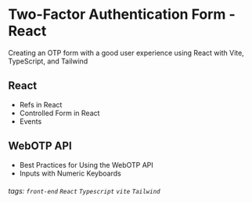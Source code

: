 # Two-Factor Authentication Form - React

Creating an OTP form with a good user experience using React with Vite, TypeScript, and Tailwind

## React

- Refs in React
- Controlled Form in React
- Events

## WebOTP API

- Best Practices for Using the WebOTP API
- Inputs with Numeric Keyboards

###### tags: `front-end` `React` `Typescript` `vite` `Tailwind`